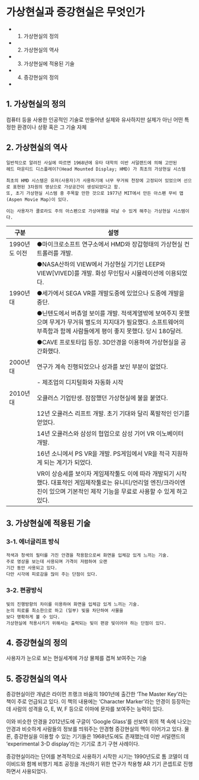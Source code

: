# 가상현실과 증강현실은 무엇인가

- 1. 가상현실의 정의
- 2. 가상현실의 역사
- 3. 가상현실에 적용된 기술
- 4. 증강현실의 정의
-
 
## 1. 가상현실의 정의
컴퓨터 등을 사용한 인공적인 기술로 만들어낸 실제와 유사하지만 실제가 아닌 어떤 특정한 환경이나 상황 혹은 그 기술 자체

## 2. 가상현실의 역사

    일반적으로 알려진 사실에 따르면 1968년에 유타 대학의 이반 서덜랜드에 의해 고안된
    헤드 마운티드 디스플레이?(Head Mounted Display; HMD) 가 최초의 가상현실 시스템

    최초의 HMD 시스템은 유저(사용자)가 사용하기에 너무 무거워 천장에 고정되어 있었으며 선으로 표현된 3차원의 영상으로 가상공간이 생성되었다고 함.
    또, 초기 가상현실 시스템 중 주목할 만한 것으로 1977년 MIT에서 만든 아스펜 무비 맵 (Aspen Movie Map)이 있다. 

    이는 사용자가 콜로라도 주의 아스펜으로 가상여행을 떠날 수 있게 해주는 가상현실 시스템이다. 

|     구분     |   설명   |
| ------------ | ----------- |
| 1990년도 이전 | ●마이크로소프트 연구소에서 HMD와 장갑형태의 가상현실 컨트롤러를 개발. |
||●NASA산하의 VIEW에서 가상현실 기기인 LEEP와 VIEW[VIVED]를 개발. 화성 무인탐사 시뮬레이션에 이용되었다. |
| 1990년대 | ●세가에서 SEGA VR를 개발도중에 있었으나 도중에 개발을 중단. |
|| ●닌텐도에서 버츄얼 보이를 개발. 적색계열밖에 보여주지 못했으며 무게가 무거워 별도의 지지대가 필요했다. 소프트웨어의 부족함과 함께 사람들에게 평이 좋지 못했다. 당시 180달러. |
|| ●CAVE 프로토타입 등장. 3D안경을 이용하여 가상현실을 공간화했다. |
| 2000년대 | 연구가 계속 진행되었으나 성과를 보인 부분이 없었다. |
|| - 제조업의 디지털화와 자동화 시작 |
| 2010년대 | 오큘러스 기업탄생. 잠잠했던 가상현실에 불을 붙였다.|
||12년 오큘러스 리프트 개발. 초기 기대와 달리 폭발적인 인기를 얻었다.|
||14년 오큘러스와 삼성의 협업으로 삼성 기어 VR 이노베이터 개발.|
||16년 소니에서 PS VR을 개발. PS게임에서 VR을 적극 지원하게 되는 계기가 되었다.|
||VR이 상승세를 보이자 게임제작툴도 이에 따라 개발되기 시작했다. 대표적인 게임제작툴로는 유니티/언리얼 엔진/크라이엔진이 있으며 기본적인 제작 기능을 무료로 사용할 수 있게 하고 있다.|
    
## 3. 가상현실에 적용된 기술

### 3-1. 에너글리프 방식
    적색과 청색의 필터를 가진 안경을 착용함으로써 화면을 입체감 있게 느끼는 기술.
    주로 영상을 보는데 사용되며 가격이 저렴하여 오랜
    기간 동안 사용되고 있다.
    다만 시각에 피로감을 많이 주는 단점이 있다.

### 3-2. 편광방식
    빛의 진행방향의 차이를 이용하여 화면을 입체감 있게 느끼는 기술.
    눈의 피로를 최소한으로 하고 (일부) 빛을 차단하여 사물을
    보다 명확하게 볼 수 있다.
    가상현실에 적용시키기 위해서는 출력되는 빛이 편광 빛이어야 하는 단점이 있다.

## 4. 증강현실의 정의
사용자가 눈으로 보는 현실세계에 가상 물체를 겹쳐 보여주는 기술

## 5. 증강현실의 역사

증강현실이란 개념은 라이먼 프랭크 바움의 1901년에 출간한 ‘The Master Key’라는 책이 주로 언급되고 있다. 이 책의 내용에는 ‘Character Marker’라는 안경이 등장하는데 사람의 성격을 G, E, W, F 등으로 이마에 문자를 보여주는 능력이 있다.

이와 비슷한 안경을 2012년도에 구글이 ‘Google Glass’를 선보여 위의 책 속에 나오는 안경과 비슷하게 사람들의 정보를 띄워주는 안경형 증강현실의 맥이 이어가고 있다.
물론, 증강현실을 이용할 수 있는 기기들은 1968년도에도 존재했는데 이반 서덜랜드의 ‘experimental 3-D display’라는 기기로 초기 구현 사례이다.

증강현실이라는 단어를 본격적으로 사용하기 시작한 시기는 1990년도로 톰 코델이 데이비드와 함께 비행기 제조 공정을 개선하기 위한 연구가 착용형 AR 기기 콘셉트로 진행하면서 사용되었다.


